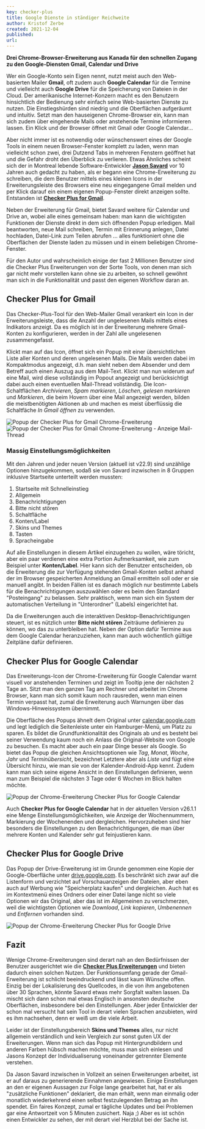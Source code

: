 ```yaml
---
key: checker-plus
title: Google Dienste in ständiger Reichweite 
author: Kristof Zerbe
created: 2021-12-04
published: 
url:
---
```


**Drei Chrome-Browser-Erweiterung aus Kanada für den schnellen Zugang zu den Google-Diensten Gmail, Calendar und Drive**

Wer ein Google-Konto sein Eigen nennt, nutzt meist auch den Web-basierten Mailer **Gmail**, oft zudem auch **Google Calendar** für die Termine und vielleicht auch **Google Drive** für die Speicherung von Dateien in der Cloud. Der amerikanische Internet-Konzern macht es den Benutzern hinsichtlich der Bedienung sehr einfach seine Web-basierten Dienste zu nutzen. Die Einstiegshürden sind niedrig und die Oberflächen aufgeräumt und intuitiv. Setzt man den hauseigenen Chrome-Browser ein, kann man sich zudem über eingehende Mails oder anstehende Termine informieren lassen. Ein Klick und der Browser öffnet mit Gmail oder Google Calendar...

Aber nicht immer ist es notwendig oder wünschenswert eines der Google Tools in einem neuen Browser-Fenster komplett zu laden, wenn man vielleicht schon zwei, drei Dutzend Tabs in mehreren Fenstern geöffnet hat und die Gefahr droht den Überblick zu verlieren. Etwas Ähnliches scheint sich der in Montreal lebende Software-Entwickler **[Jason Savard](https://jasonsavard.com/)** vor 10 Jahren auch gedacht zu haben, als er begann eine Chrome-Erweiterung zu schreiben, die dem Benutzer mittels eines kleinen Icons in der Erweiterungsleiste des Browsers eine neu eingegangene Gmail melden und per Klick darauf ein einem eigenen Popup-Fenster direkt anzeigen sollte. Entstanden ist **[Checker Plus for Gmail](https://jasonsavard.com/Checker-Plus-for-Gmail)**.

Neben der Erweiterung für Gmail, bietet Savard weitere für Calendar und Drive an, wobei alle eines gemeinsam haben: man kann die wichtigsten Funktionen der Dienste direkt in dem sich öffnenden Popup erledigen. Mail beantworten, neue Mail schreiben, Termin mit Erinnerung anlegen, Datei hochladen, Datei-Link zum Teilen abrufen ... alles funktioniert ohne die Oberflächen der Dienste laden zu müssen und in einem beliebigen Chrome-Fenster.

Für den Autor und wahrscheinlich einige der fast 2 Millionen Benutzer sind die Checker Plus Erweiterungen von der Sorte Tools, von denen man sich gar nicht mehr vorstellen kann ohne sie zu arbeiten, so schnell gewöhnt man sich in die Funktionalität und passt den eigenen Workflow daran an.

## Checker Plus for Gmail

Das Checker-Plus-Tool für den Web-Mailer Gmail verankert ein Icon in der Erweiterungsleiste, dass die Anzahl der ungelesenen Mails mittels eines Indikators anzeigt. Da es möglich ist in der Erweiterung mehrere Gmail-Konten zu konfigurieren, werden in der Zahl alle ungelesenen zusammengefasst.

Klickt man auf das Icon, öffnet sich ein Popup mit einer übersichtlichen Liste aller Konten und deren ungelesenen Mails. Die Mails werden dabei im Kompaktmodus angezeigt, d.h. man sieht neben dem Absender und dem Betreff auch einen Auszug aus dem Mail-Text. Klickt man nun widerum auf eine Mail, wird diese vollständig im Popout angezeigt und berücksichtigt dabei auch einen eventuellen Mail-Thread vollständig. Die Icon-Schaltflächen *Archivieren*, *Spam markieren*, *Löschen*, *gelesen markieren* und *Markieren*, die beim Hovern über eine Mail angezeigt werden, bilden die meistbenötigten Aktionen ab und machen es meist überflüssig die Schaltfäche *In Gmail öffnen* zu verwenden.

![Popup der Checker Plus for Gmail Chrome-Erweiterung](checker-plus-for-gmail-1.png)
![Popup der Checker Plus for Gmail Chrome-Erweiterung - Anzeige Mail-Thread](checker-plus-for-gmail-2.png)

### Massig Einstellungsmöglichkeiten

Mit den Jahren und jeder neuen Version (aktuell ist v22.9) sind unzählige Optionen hinzugekommen, sodaß sie von Savard inzwischen in 8 Gruppen inklusive Startseite unterteilt werden mussten:

1. Startseite mit Schnelleinstieg
2. Allgemein
3. Benachrichtigungen
4. Bitte nicht stören
5. Schaltfläche
6. Konten/Label
7. Skins und Themes
8. Tasten
9. Spracheingabe

Auf alle Einstellungen in diesem Artikel einzugehen zu wollen, wäre töricht, aber ein paar verdienen eine extra Portion Aufmerksamkeit, wie zum Beispiel unter **Konten/Label**. Hier kann sich der Benutzer entscheiden, ob die Erweiterung die zur Verfügung stehenden Gmail-Konten selbst anhand der im Browser gespeicherten Anmeldung an Gmail ermitteln soll oder er sie manuell angibt. In beiden Fällen ist es danach möglich nur bestimmte Labels für die Benachrichtigungen auszuwählen oder es beim den Standard "Posteingang" zu belassen. Sehr praktisch, wenn man sich ein System der automatischen Verteilung in "Unterordner" (Labels) eingerichtet hat.

Da die Erweiterungen auch die interaktiven Desktop-Benachrichtigungen steuert, ist es nützlich unter **Bitte nicht stören** Zeiträume definieren zu können, wo das zu unterbleiben hat. Neben der Option dafür Termine aus dem Google Calendar heranzuziehen, kann man auch wöchentlich gültige Zeitpläne dafür definieren.

## Checker Plus for Google Calendar

Das Erweiterungs-Icon der Chrome-Erweiterung für Google Calendar warnt visuell vor anstehenden Terminen und zeigt im Tooltip jene der nächsten 2 Tage an. Sitzt man den ganzen Tag am Rechner und arbeitet im Chrome Browser, kann man sich somit kaum noch rausreden, wenn man einen Termin verpasst hat, zumal die Erweiterung auch Warnungen über das Windows-Hinweissystem übernimmt.

Die Oberfläche des Popups ähnelt dem Original unter [calendar.google.com](https://calendar.google.com/) und legt lediglich die Seitenleiste unter ein Hamburger-Menü, um Platz zu sparen. Es bildet die Grundfunktionalität des Originals ab und es besteht bei seiner Verwendung kaum noch ein Anlass die Original-Website von Google zu besuchen. Es macht aber auch ein paar Dinge besser als Google. So bietet das Popup die gleichen Ansichtsoptionen wie *Tag*, *Monat*, *Woche*, *Jahr* und *Terminübersicht*, bezeichnet Letztere aber als *Liste* und fügt eine Übersicht hinzu, wie man sie von der Kalender-Android-App kennt. Zudem kann man sich seine eigene Ansicht in den Einstellungen definieren, wenn man zum Beispiel die nächsten 3 Tage oder 6 Wochen im Blick halten möchte.

![Popup der Chrome-Erweiterung Checker Plus for Google Calendar](checker-plus-for-calendar.png)

Auch **Checker Plus for Google Calendar** hat in der aktuellen Version v26.1.1  eine Menge Einstellungsmöglichkeiten, wie Anzeige der Wochennummern, Markierung der Wochenenden und dergleichen. Hervorzuheben sind hier besonders die Einstellungen zu den Benachrichtigungen, die man über mehrere Konten und Kalender sehr gut feinjustieren kann.

## Checker Plus for Google Drive

Das Popup der Drive-Erweiterung ist im Grunde genommen eine Kopie der Google-Oberfläche unter [drive.google.com](https://drive.google.com). Es beschränkt sich zwar auf die Listenform und verzichtet auf Vorschauanzeigen der Dateien, aber eben auch auf Werbung wie "Speicherplatz kaufen" und dergleichen. Auch hat es im Kontextmenü eines Ordners oder einer Datei lange nicht so viele Optionen wir das Original, aber das ist im Allgemeinen zu verschmerzen, weil die wichtigsten Optionen wie *Download*, *Link kopieren*, *Umbenennen* und *Entfernen* vorhanden sind.

![Popup der Chrome-Erweiterung Checker Plus for Google Drive](checker-plus-for-drive.png)

## Fazit

Wenige Chrome-Erweiterungen sind derart nah an den Bedürfnissen der Benutzer ausgerichtet wie die **[Checker Plus Erweiterungen](https://jasonsavard.com/)** und bieten dadurch einen solchen Nutzen. Der Funktionsumfang gerade der Gmail-Erweiterung ist schlicht beeindruckend und lässt kaum Wünsche offen. Einzig bei der Lokalisierung des Quellcodes, in die von ihm angebotenen über 30 Sprachen, könnte Savard etwas mehr Sorgfalt walten lassen. Da mischt sich dann schon mal etwas Englisch in ansonsten deutsche Oberflächen, insbesondere bei den Einstellungen. Aber jeder Entwickler der schon mal versucht hat sein Tool in derart vielen Sprachen anzubieten, wird es ihm nachsehen, denn er weiß um die viele Arbeit.

Leider ist der Einstellungsbereich **Skins und Themes** alles, nur nicht allgemein verständlich und kein Vergleich zur sonst guten UX der Erweiterungen. Wenn man sich das Popup mit Hintergrundbildern und anderen Farben hübsch machen möchte, muss man sich einlesen und Jasons Konzept der Individualiserung voneinander getrennter Elemente verstehen.

Da Jason Savard inzwischen in Vollzeit an seinen Erweiterungen arbeitet, ist er auf daraus zu generierende Einnahmen angewiesen. Einige Einstellungen an den er eigenen Aussagen zur Folge lange gearbeitet hat, hat er als "zusätzliche Funktionen" deklariert, die man erhält, wenn man einmalig oder monatlich wiederkehrend einen selbst festzulegenden Betrag an ihn spendet. Ein faires Konzept, zumal er tägliche Updates und bei Problemen gar eine Antwortzeit von 5 Minuten zusichert. Naja ;) Aber es ist schön einen Entwickler zu sehen, der mit derart viel Herzblut bei der Sache ist.
